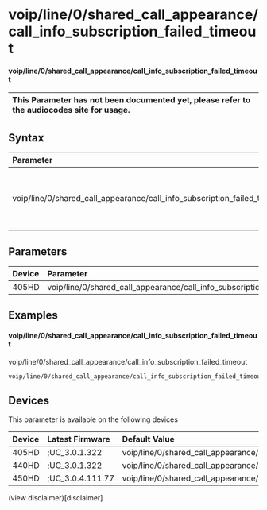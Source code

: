 ﻿---
description: voip/line/0/shared_call_appearance/call_info_subscription_failed_timeout
search:
    keywords: ['voip','line','0','shared_call_appearance','call_info_subscription_failed_timeout']
---

# voip/line/0/shared_call_appearance/call_info_subscription_failed_timeout

#### voip/line/0/shared_call_appearance/call_info_subscription_failed_timeout


| This Parameter has not been documented yet, please refer to the audiocodes site for usage.  |
| :--- |

## Syntax
| Parameter | Syntax |
| :--- | :--- |
|voip/line/0/shared_call_appearance/call_info_subscription_failed_timeout | {% raw %} undefined {% endraw %} |

## Parameters
|Device|Parameter|value|Description|
|:---|:---|:---|:---|
| 405HD | voip/line/0/shared_call_appearance/call_info_subscription_failed_timeout |  |  |

## Examples
#### voip/line/0/shared_call_appearance/call_info_subscription_failed_timeout

voip/line/0/shared_call_appearance/call_info_subscription_failed_timeout

```
voip/line/0/shared_call_appearance/call_info_subscription_failed_timeout=60
```

## Devices
This parameter is available on the following devices

| Device | Latest Firmware | Default Value |
|:---|:---|:---|
| 405HD | ;UC_3.0.1.322 | voip/line/0/shared_call_appearance/call_info_subscription_failed_timeout=60 
| 440HD | ;UC_3.0.1.322 | voip/line/0/shared_call_appearance/call_info_subscription_failed_timeout=60 
| 450HD | ;UC_3.0.4.111.77 | voip/line/0/shared_call_appearance/call_info_subscription_failed_timeout=60 

(view disclaimer)[disclaimer]
